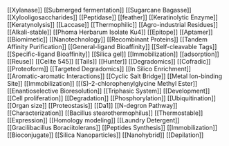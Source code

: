 [[Xylanase]]
[[Submerged fermentation]]
[[Sugarcane Bagasse]]
[[Xylooligosaccharides]]
[[Peptidase]]
[[feather]]
[[Keratinolytic Enzyme]]
[[Keratynolysis]]
[[Laccase]]
[[Thermophilic]]
[[Agro-industrial Residues]]
[[Alkali-stable]]
[[Phoma Herbarum Isolate Ku4]]
[[Epitope]]
[[Aptamer]]
[[Biomimetic]]
[[Nanotechnology]]
[[Recombinant Proteins]]
[[Tandem Affinity Purification]]
[[General-ligand Bioaffinity]]
[[Self-cleavable Tags]]
[[Specific-ligand Bioaffinity]]
[[Silica gel]]
[[Immobilization]]
[[adsorption]]
[[Reuse]]
[[Celite 545]]
[[Tails]]
[[Hunter]]
[[Degradomics]]
[[Cofradic]]
[[Proteoform]]
[[Targeted Degradomics]]
[[In Silico Enrichment]]
[[Aromatic-aromatic Interactions]]
[[Cyclic Salt Bridge]]
[[Metal Ion-binding Site]]
[[Immobilization]]
[[(S)-2-chlorophenylglycine Methyl Ester]]
[[Enantioselective Bioresolution]]
[[Triphasic System]]
[[Development]]
[[Cell proliferation]]
[[Degradation]]
[[Phosphorylation]]
[[Ubiquitination]]
[[Organ size]]
[[Proteostasis]]
[[Da1]]
[[N-degron Pathway]]
[[Characterization]]
[[Bacillus stearothermophilus]]
[[Thermostable]]
[[Expression]]
[[Homology modeling]]
[[Laundry Detergent]]
[[Gracilibacillus Boraciitolerans]]
[[Peptides Synthesis]]
[[Immobilization]]
[[Bioconjugate]]
[[Silica Nanoparticles]]
[[Nanohybrid]]
[[Depilation]]
